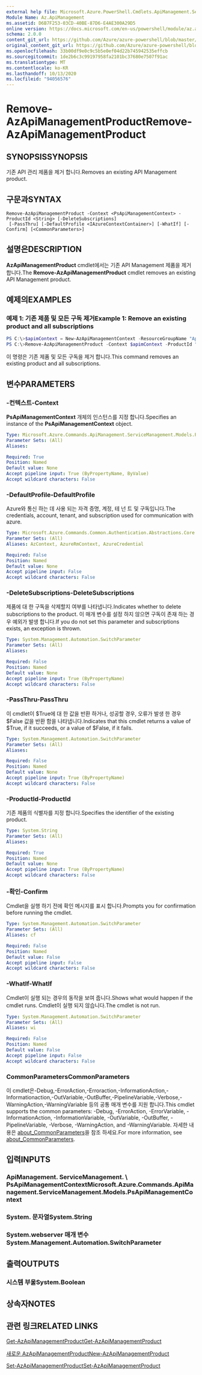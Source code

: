 ```yaml
---
external help file: Microsoft.Azure.PowerShell.Cmdlets.ApiManagement.ServiceManagement.dll-Help.xml
Module Name: Az.ApiManagement
ms.assetid: D6B7F253-03CD-40BE-87D6-E4AE300A29D5
online version: https://docs.microsoft.com/en-us/powershell/module/az.apimanagement/remove-azapimanagementproduct
schema: 2.0.0
content_git_url: https://github.com/Azure/azure-powershell/blob/master/src/ApiManagement/ApiManagement/help/Remove-AzApiManagementProduct.md
original_content_git_url: https://github.com/Azure/azure-powershell/blob/master/src/ApiManagement/ApiManagement/help/Remove-AzApiManagementProduct.md
ms.openlocfilehash: 33b00df9e0c9c5b5e0ef04d22b745942535effcb
ms.sourcegitcommit: 1de2b6c3c99197958fa2101bc37680e7507f91ac
ms.translationtype: MT
ms.contentlocale: ko-KR
ms.lasthandoff: 10/13/2020
ms.locfileid: "94056576"
---
```

# <span data-ttu-id="3cb97-101">Remove-AzApiManagementProduct</span><span class="sxs-lookup"><span data-stu-id="3cb97-101">Remove-AzApiManagementProduct</span></span>

## <span data-ttu-id="3cb97-102">SYNOPSIS</span><span class="sxs-lookup"><span data-stu-id="3cb97-102">SYNOPSIS</span></span>
<span data-ttu-id="3cb97-103">기존 API 관리 제품을 제거 합니다.</span><span class="sxs-lookup"><span data-stu-id="3cb97-103">Removes an existing API Management product.</span></span>

## <span data-ttu-id="3cb97-104">구문과</span><span class="sxs-lookup"><span data-stu-id="3cb97-104">SYNTAX</span></span>

```
Remove-AzApiManagementProduct -Context <PsApiManagementContext> -ProductId <String> [-DeleteSubscriptions]
 [-PassThru] [-DefaultProfile <IAzureContextContainer>] [-WhatIf] [-Confirm] [<CommonParameters>]
```

## <span data-ttu-id="3cb97-105">설명은</span><span class="sxs-lookup"><span data-stu-id="3cb97-105">DESCRIPTION</span></span>
<span data-ttu-id="3cb97-106">**AzApiManagementProduct** cmdlet에서는 기존 API Management 제품을 제거 합니다.</span><span class="sxs-lookup"><span data-stu-id="3cb97-106">The **Remove-AzApiManagementProduct** cmdlet removes an existing API Management product.</span></span>

## <span data-ttu-id="3cb97-107">예제의</span><span class="sxs-lookup"><span data-stu-id="3cb97-107">EXAMPLES</span></span>

### <span data-ttu-id="3cb97-108">예제 1: 기존 제품 및 모든 구독 제거</span><span class="sxs-lookup"><span data-stu-id="3cb97-108">Example 1: Remove an existing product and all subscriptions</span></span>
```powershell
PS C:\>$apimContext = New-AzApiManagementContext -ResourceGroupName "Api-Default-WestUS" -ServiceName "contoso"
PS C:\>Remove-AzApiManagementProduct -Context $apimContext -ProductId "0123456789" -DeleteSubscriptions
```

<span data-ttu-id="3cb97-109">이 명령은 기존 제품 및 모든 구독을 제거 합니다.</span><span class="sxs-lookup"><span data-stu-id="3cb97-109">This command removes an existing product and all subscriptions.</span></span>

## <span data-ttu-id="3cb97-110">변수</span><span class="sxs-lookup"><span data-stu-id="3cb97-110">PARAMETERS</span></span>

### <span data-ttu-id="3cb97-111">-컨텍스트</span><span class="sxs-lookup"><span data-stu-id="3cb97-111">-Context</span></span>
<span data-ttu-id="3cb97-112">**PsApiManagementContext** 개체의 인스턴스를 지정 합니다.</span><span class="sxs-lookup"><span data-stu-id="3cb97-112">Specifies an instance of the **PsApiManagementContext** object.</span></span>

```yaml
Type: Microsoft.Azure.Commands.ApiManagement.ServiceManagement.Models.PsApiManagementContext
Parameter Sets: (All)
Aliases:

Required: True
Position: Named
Default value: None
Accept pipeline input: True (ByPropertyName, ByValue)
Accept wildcard characters: False
```

### <span data-ttu-id="3cb97-113">-DefaultProfile</span><span class="sxs-lookup"><span data-stu-id="3cb97-113">-DefaultProfile</span></span>
<span data-ttu-id="3cb97-114">Azure와 통신 하는 데 사용 되는 자격 증명, 계정, 테 넌 트 및 구독입니다.</span><span class="sxs-lookup"><span data-stu-id="3cb97-114">The credentials, account, tenant, and subscription used for communication with azure.</span></span>

```yaml
Type: Microsoft.Azure.Commands.Common.Authentication.Abstractions.Core.IAzureContextContainer
Parameter Sets: (All)
Aliases: AzContext, AzureRmContext, AzureCredential

Required: False
Position: Named
Default value: None
Accept pipeline input: False
Accept wildcard characters: False
```

### <span data-ttu-id="3cb97-115">-DeleteSubscriptions</span><span class="sxs-lookup"><span data-stu-id="3cb97-115">-DeleteSubscriptions</span></span>
<span data-ttu-id="3cb97-116">제품에 대 한 구독을 삭제할지 여부를 나타냅니다.</span><span class="sxs-lookup"><span data-stu-id="3cb97-116">Indicates whether to delete subscriptions to the product.</span></span>
<span data-ttu-id="3cb97-117">이 매개 변수를 설정 하지 않으면 구독이 존재 하는 경우 예외가 발생 합니다.</span><span class="sxs-lookup"><span data-stu-id="3cb97-117">If you do not set this parameter and subscriptions exists, an exception is thrown.</span></span>

```yaml
Type: System.Management.Automation.SwitchParameter
Parameter Sets: (All)
Aliases:

Required: False
Position: Named
Default value: None
Accept pipeline input: True (ByPropertyName)
Accept wildcard characters: False
```

### <span data-ttu-id="3cb97-118">-PassThru</span><span class="sxs-lookup"><span data-stu-id="3cb97-118">-PassThru</span></span>
<span data-ttu-id="3cb97-119">이 cmdlet이 $True에 대 한 값을 반환 하거나, 성공할 경우, 오류가 발생 한 경우 $False 값을 반환 함을 나타냅니다.</span><span class="sxs-lookup"><span data-stu-id="3cb97-119">Indicates that this cmdlet returns a value of $True, if it succeeds, or a value of $False, if it fails.</span></span>

```yaml
Type: System.Management.Automation.SwitchParameter
Parameter Sets: (All)
Aliases:

Required: False
Position: Named
Default value: None
Accept pipeline input: True (ByPropertyName)
Accept wildcard characters: False
```

### <span data-ttu-id="3cb97-120">-ProductId</span><span class="sxs-lookup"><span data-stu-id="3cb97-120">-ProductId</span></span>
<span data-ttu-id="3cb97-121">기존 제품의 식별자를 지정 합니다.</span><span class="sxs-lookup"><span data-stu-id="3cb97-121">Specifies the identifier of the existing product.</span></span>

```yaml
Type: System.String
Parameter Sets: (All)
Aliases:

Required: True
Position: Named
Default value: None
Accept pipeline input: True (ByPropertyName)
Accept wildcard characters: False
```

### <span data-ttu-id="3cb97-122">-확인</span><span class="sxs-lookup"><span data-stu-id="3cb97-122">-Confirm</span></span>
<span data-ttu-id="3cb97-123">Cmdlet을 실행 하기 전에 확인 메시지를 표시 합니다.</span><span class="sxs-lookup"><span data-stu-id="3cb97-123">Prompts you for confirmation before running the cmdlet.</span></span>

```yaml
Type: System.Management.Automation.SwitchParameter
Parameter Sets: (All)
Aliases: cf

Required: False
Position: Named
Default value: False
Accept pipeline input: False
Accept wildcard characters: False
```

### <span data-ttu-id="3cb97-124">-WhatIf</span><span class="sxs-lookup"><span data-stu-id="3cb97-124">-WhatIf</span></span>
<span data-ttu-id="3cb97-125">Cmdlet이 실행 되는 경우의 동작을 보여 줍니다.</span><span class="sxs-lookup"><span data-stu-id="3cb97-125">Shows what would happen if the cmdlet runs.</span></span>
<span data-ttu-id="3cb97-126">Cmdlet이 실행 되지 않습니다.</span><span class="sxs-lookup"><span data-stu-id="3cb97-126">The cmdlet is not run.</span></span>

```yaml
Type: System.Management.Automation.SwitchParameter
Parameter Sets: (All)
Aliases: wi

Required: False
Position: Named
Default value: False
Accept pipeline input: False
Accept wildcard characters: False
```

### <span data-ttu-id="3cb97-127">CommonParameters</span><span class="sxs-lookup"><span data-stu-id="3cb97-127">CommonParameters</span></span>
<span data-ttu-id="3cb97-128">이 cmdlet은-Debug,-ErrorAction,-Erroraction,-InformationAction,-Informationaction,-OutVariable,-OutBuffer,-PipelineVariable,-Verbose,-WarningAction,-WarningVariable 등의 공통 매개 변수를 지원 합니다.</span><span class="sxs-lookup"><span data-stu-id="3cb97-128">This cmdlet supports the common parameters: -Debug, -ErrorAction, -ErrorVariable, -InformationAction, -InformationVariable, -OutVariable, -OutBuffer, -PipelineVariable, -Verbose, -WarningAction, and -WarningVariable.</span></span> <span data-ttu-id="3cb97-129">자세한 내용은 [about_CommonParameters](http://go.microsoft.com/fwlink/?LinkID=113216)을 참조 하세요.</span><span class="sxs-lookup"><span data-stu-id="3cb97-129">For more information, see [about_CommonParameters](http://go.microsoft.com/fwlink/?LinkID=113216).</span></span>

## <span data-ttu-id="3cb97-130">입력</span><span class="sxs-lookup"><span data-stu-id="3cb97-130">INPUTS</span></span>

### <span data-ttu-id="3cb97-131">ApiManagement. ServiceManagement. \ PsApiManagementContext</span><span class="sxs-lookup"><span data-stu-id="3cb97-131">Microsoft.Azure.Commands.ApiManagement.ServiceManagement.Models.PsApiManagementContext</span></span>

### <span data-ttu-id="3cb97-132">System. 문자열</span><span class="sxs-lookup"><span data-stu-id="3cb97-132">System.String</span></span>

### <span data-ttu-id="3cb97-133">System.webserver 매개 변수</span><span class="sxs-lookup"><span data-stu-id="3cb97-133">System.Management.Automation.SwitchParameter</span></span>

## <span data-ttu-id="3cb97-134">출력</span><span class="sxs-lookup"><span data-stu-id="3cb97-134">OUTPUTS</span></span>

### <span data-ttu-id="3cb97-135">시스템 부울</span><span class="sxs-lookup"><span data-stu-id="3cb97-135">System.Boolean</span></span>

## <span data-ttu-id="3cb97-136">상속자</span><span class="sxs-lookup"><span data-stu-id="3cb97-136">NOTES</span></span>

## <span data-ttu-id="3cb97-137">관련 링크</span><span class="sxs-lookup"><span data-stu-id="3cb97-137">RELATED LINKS</span></span>

[<span data-ttu-id="3cb97-138">Get-AzApiManagementProduct</span><span class="sxs-lookup"><span data-stu-id="3cb97-138">Get-AzApiManagementProduct</span></span>](./Get-AzApiManagementProduct.md)

[<span data-ttu-id="3cb97-139">새로운 AzApiManagementProduct</span><span class="sxs-lookup"><span data-stu-id="3cb97-139">New-AzApiManagementProduct</span></span>](./New-AzApiManagementProduct.md)

[<span data-ttu-id="3cb97-140">Set-AzApiManagementProduct</span><span class="sxs-lookup"><span data-stu-id="3cb97-140">Set-AzApiManagementProduct</span></span>](./Set-AzApiManagementProduct.md)


